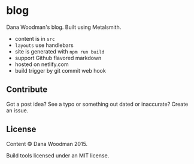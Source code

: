 # blog

Dana Woodman's blog. Built using Metalsmith. 

- content is in `src`
- `layouts` use handlebars
- site is generated with `npm run build`
- support Github flavored markdown
- hosted on netlify.com
- build trigger by git commit web hook


## Contribute

Got a post idea? See a typo or something out dated or inaccurate? Create an issue. 


## License

Content &copy; Dana Woodman 2015.

Build tools licensed under an MIT license.
